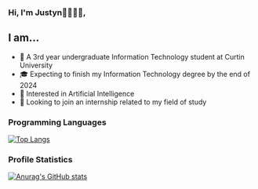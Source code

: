 ### Hi, I'm Justyn👋🧑🏾‍💻,
## I am...

- 📖 A 3rd year undergraduate Information Technology student at Curtin University
- 🎓 Expecting to finish my Information Technology degree by the end of 2024
- 🤔 Interested in Artificial Intelligence
- 👀 Looking to join an internship related to my field of study

### Programming Languages
[![Top Langs](https://github-readme-stats.vercel.app/api/top-langs/?username=Justyn-M&layout=compact&hide=jupyter%20notebook)](https://github.com/anuraghazra/github-readme-stats)


### Profile Statistics
[![Anurag's GitHub stats](https://github-readme-stats.vercel.app/api?username=Justyn-M&theme=tokyonight)](https://github.com/anuraghazra/github-readme-stats)
